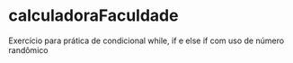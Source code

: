 # calculadoraFaculdade
Exercício para prática de condicional while, if e else if com uso de número randômico

